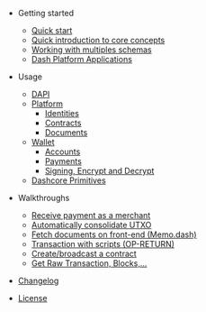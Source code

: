 - Getting started
    - [Quick start](getting-started/quickstart.md)
    - [Quick introduction to core concepts](getting-started/core-concepts.md)
    - [Working with multiples schemas](getting-started/multiples-schemas.md)
    - [Dash Platform Applications](getting-started/dash-platform-applications.md)

- Usage 
    - [DAPI](usage/dapi.md)    
    - [Platform](platform/about-platform.md)
        - [Identities](platform/identities.md)
        - [Contracts](platform/contracts.md)
        - [Documents](platform/documents.md)
    - [Wallet](wallet/about-wallet-lib.md)
        - [Accounts](wallet/accounts.md)
        - [Payments](wallet/payments.md)
        - [Signing, Encrypt and Decrypt](wallet/signing-encrypt.md)
    - [Dashcore Primitives](usage/dashcorelib-primitives.md)

- Walkthroughs
    - [Receive payment as a merchant](walkthroughs/receive-payment-as-a-merchant/receive-payment-as-a-merchant.md)
    - [Automatically consolidate UTXO](walkthroughs/automatically-consolidate-UTXO/automatically-consolidate-UTXO.md)
    - [Fetch documents on front-end (Memo.dash)](walkthroughs/fetch-documents-on-front-end/fetch-documents-on-front-end.md)
    - [Transaction with scripts (OP-RETURN)](walkthroughs/transactions-with-scripts/transactions-with-scripts.md)
    - [Create/broadcast a contract](walkthroughs/create-broadcast-contracts/create-broadcast-contracts.md)
    - [Get Raw Transaction, Blocks,...](walkthroughs/get-public-data/get-public-data.md)
    
- [Changelog](changelog.md)
- [License](#license)
